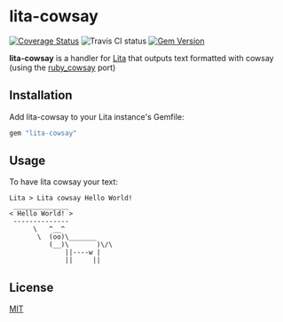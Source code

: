 # lita-cowsay

[![Coverage Status](https://img.shields.io/coveralls/jefffm/lita-cowsay.svg)](https://coveralls.io/r/jefffm/lita-cowsay?branch=master)
![Travis CI status](https://travis-ci.org/jefffm/lita-cowsay.svg?branch=master)
[![Gem Version](https://badge.fury.io/rb/lita-cowsay.svg)](http://badge.fury.io/rb/lita-cowsay)

**lita-cowsay** is a handler for [Lita](https://github.com/jimmycuadra/lita)
that outputs text formatted with cowsay (using the
[ruby_cowsay](https://github.com/PatrickTulskie/ruby_cowsay) port)

## Installation

Add lita-cowsay to your Lita instance's Gemfile:

``` ruby
gem "lita-cowsay"
```

## Usage

To have lita cowsay your text:

    Lita > Lita cowsay Hello World!
     ______________ 
    < Hello World! >
     -------------- 
          \   ^__^
           \  (oo)\_______
              (__)\       )\/\
                  ||----w |
                  ||     ||


## License

[MIT](http://opensource.org/licenses/MIT)
